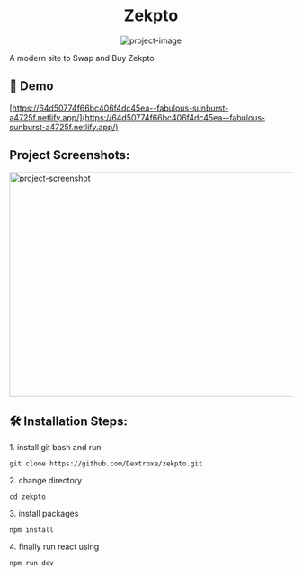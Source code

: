 <h1 align="center" id="title">Zekpto</h1>

<p align="center"><img src="https://socialify.git.ci/Dextroxe/zekpto/image?description=1&amp;font=Raleway&amp;language=1&amp;name=1&amp;owner=1&amp;pattern=Floating%20Cogs&amp;stargazers=1&amp;theme=Dark" alt="project-image"></p>

<p id="description">A modern site to Swap and Buy Zekpto</p>

<h2>🚀 Demo</h2>

[https://64d50774f66bc406f4dc45ea--fabulous-sunburst-a4725f.netlify.app/](https://64d50774f66bc406f4dc45ea--fabulous-sunburst-a4725f.netlify.app/)

<h2>Project Screenshots:</h2>

<img src="https://i.imgur.com/gUBgD6W.png" alt="project-screenshot" width="700" height="400/">

<h2>🛠️ Installation Steps:</h2>

<p>1. install git bash and run</p>

```
git clone https://github.com/Dextroxe/zekpto.git
```

<p>2. change directory</p>

```
cd zekpto
```

<p>3. install packages</p>

```
npm install
```

<p>4. finally run react using</p>

```
npm run dev
```
